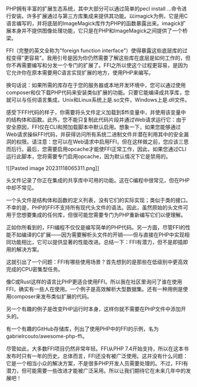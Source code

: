 PHP拥有丰富的扩展生态系统，其中大部分可以通过简单的pecl install ...命令进行安装。许多扩展通过与第三方库集成来提供其功能。以imagick为例，它是用C语言编写的，并将底层的ImageMagick库作为PHP的函数暴露出来。imagick扩展本身并不提供图像处理功能，它只是在PHP和ImageMagick之间提供了一个桥梁。

FFI（完整的英文全称为"foreign function interface"）使得暴露这些底层库的过程变得"更容易"。我用引号是因为你仍然需要了解这些库在底层是如何工作的，但你不再需要编写和分发一个专门的扩展了。FFI之所以使这个过程更容易，是因为它允许你在原本需要用C语言实现扩展的地方，使用PHP来编写。

换句话说：如果所需的库存在于您的服务器或本地开发环境中，您可以通过使用composer和仅下载PHP代码来安装类似扩展的功能。只要它能编译成共享库，您就可以与任何语言集成，Unix和Linux系统上是.so文件，Windows上是.dll文件。

感受下FFI代码的样子，你需要将头文件定义加载到$ffi变量中，并使用该变量中的结构体和函数。此外，您不能只复制此代码片段并通过Web请求运行它：由于安全原因，FFI仅在CLI和预加载脚本中默认启用。想象一下，如果您能够通过Web请求操纵FFI代码，并获得访问所有系统二进制文件并潜在利用其中的安全漏洞的权限。请注意：您可以在Web请求中启用FFI，但在这样做之前，您应该三思而后行。最后，您需要启用opcache才能使FFI正常工作，因此，如果您通过CLI运行此脚本，您将需要专门启用opcache，因为默认情况下它是禁用的。

![[Pasted image 20231118065311.png]]
  
头文件记录了你正在集成的共享库中可用的功能。这在C编程中很常见，但在PHP中却不常见。

一个头文件是结构体和函数的定义列表，没有它们的实际实现；类似于类的接口。不幸的是，PHP的FFI不支持所有现代头文件的语法。因此，虽然原始的头文件可用于您想要集成的任何库，但很可能您需要专门为PHP重新编写它们以便理解。

正如你所看到的，FFI编程不仅仅是编写简单的PHP代码。另一方面，尽管FFI的性能不如编译的C扩展——因为需要解析头文件的开销——但与直接在PHP中实现相同功能相比，它可以提供显著的性能改进。总结一下：FFI有潜力，但不是即插即用的解决方案。

这就引出了一个问题：FFI有哪些使用场景？首先想到的是那些在低级别中更高效完成的CPU密集型任务。

像C或Rust这样的语言比PHP更适合使用FFI。所以我在社区里询问了谁在使用FFI，确实有一些人在使用。一个例子是高效解析大型数据集。还有一种用例是使用composer来发布类似扩展的代码。

另一个有趣的例子是改变PHP运行时本身，这样你就不需要在PHP文件中添加开头的。

  
有一个有趣的GitHub存储库，列出了使用PHP中的FFI的示例，名为gabrielrcouto/awesome-php-ffi。

尽管如此，大多数FFI项目仍然非常年轻。FFI从PHP 7.4开始支持，所以在这本书发布时只有一年的历史。总体而言，FFI还没有被广泛使用。这并没有什么问题：它是一个相当小众的解决方案，不是很多PHP开发人员需要处理的。不过，FFI有潜力，但可能需要一些改进才能被广泛采用。所以让我们期待它在未来几年中的发展吧！

